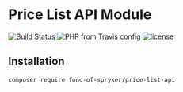 # Price List API Module
[![Build Status](https://travis-ci.org/fond-of/spryker-price-list-api.svg?branch=master)](https://travis-ci.org/fond-of/spryker-price-list-api)
[![PHP from Travis config](https://img.shields.io/travis/php-v/symfony/symfony.svg)](https://php.net/)
[![license](https://img.shields.io/github/license/mashape/apistatus.svg)](https://packagist.org/packages/fond-of-spryker/price-list-api)

## Installation

```
composer require fond-of-spryker/price-list-api
```

